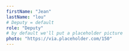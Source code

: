 ```yaml
---
firstName: "Jean"
lastName: "lou"
# Deputy = default 
role: "Deputy"
# by default we'll put a placeholder picture 
photo: "https://via.placeholder.com/150"
---
```


